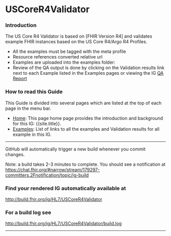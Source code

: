# USCoreR4Validator

### Introduction

The US Core R4 Validator is based on [FHIR Version R4] and validates example FHIR instances based on the US Core R4/Argo R4 Profiles.
  - All the examples must be tagged with the meta profile
  - Resource references converted relative url
  - Examples are uploaded into the examples folder:
  - Review of the QA output is done by clicking on the Validation results link next to each Example listed in the Examples pages or viewing the IG [QA Report](qa.html)

### How to read this Guide

This Guide is divided into several pages which are listed at the top of each page in the menu bar.

- [Home](index.html): This page  home page provides the introduction and background for this IG: {{site.title}}.
- [Examples](all-examples.html): List of links to all the examples and Validation results for all example in this IG.

-----
GitHub will automatically trigger a new build whenever you commit changes.

Note: a build takes 2-3 minutes to complete. You should see a notification at https://chat.fhir.org/#narrow/stream/179297-committers.2Fnotification/topic/ig-build


### Find your rendered IG automatically available at

http://build.fhir.org/ig/HL7/USCoreR4Validator

### For a build log see

http://build.fhir.org/ig/HL7/USCoreR4Validator/build.log

---

